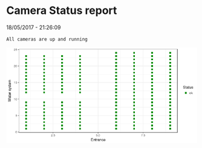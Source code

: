 Camera Status report
================
18/05/2017 - 21:26:09

    All cameras are up and running

![](camreport_files/figure-markdown_github/unnamed-chunk-2-1.png)
